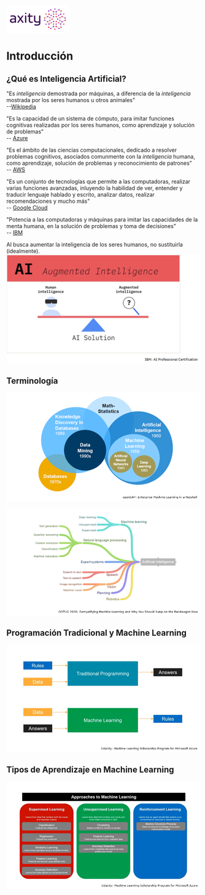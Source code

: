 ![png](imagenes/logotipo-axity-ppt.png)

# Introducción

## ¿Qué es Inteligencia Artificial?

"Es *inteligencia* demostrada por máquinas, a diferencia de la *inteligencia* mostrada por los seres humanos u otros animales"  
--[Wikipedia](https://en.wikipedia.org/wiki/Artificial_intelligence)

"Es la capacidad de un sistema de cómputo, para imitar funciones cognitivas realizadas por los seres humanos, como aprendizaje y solución de problemas"  
-- [Azure](https://azure.microsoft.com/en-au/resources/cloud-computing-dictionary/what-is-artificial-intelligence/)

"Es el ámbito de las ciencias computacionales, dedicado a resolver problemas cognitivos, asociados comunmente con la *inteligencia* humana, como aprendizaje, solución de problemas y reconocimiento de patrones"  
-- [AWS](https://aws.amazon.com/machine-learning/what-is-ai/)

"Es un conjunto de tecnologías que permite a las computadoras, realizar varias funciones avanzadas, inluyendo la habilidad de ver, entender y traducir lenguaje hablado y escrito, analizar datos, realizar recomendaciones y mucho más"  
-- [Google Cloud](https://cloud.google.com/learn/what-is-artificial-intelligence)

"Potencia a las computadoras y máquinas para imitar las capacidades de la menta humana, en la solución de problemas y toma de decisiones"  
-- [IBM](https://www.ibm.com/topics/artificial-intelligence)


AI busca aumentar la inteligencia de los seres humanos, no sustituirla (idealmente).  
![png](imagenes/Introduccion_01.png)

## Terminología

![png](imagenes/Introduccion_02.png)

![png](imagenes/Introduccion_03.png)


## Programación Tradicional y Machine Learning

![png](imagenes/Introduccion_04.png)


## Tipos de Aprendizaje en Machine Learning

![png](imagenes/Introduccion_05.png)
